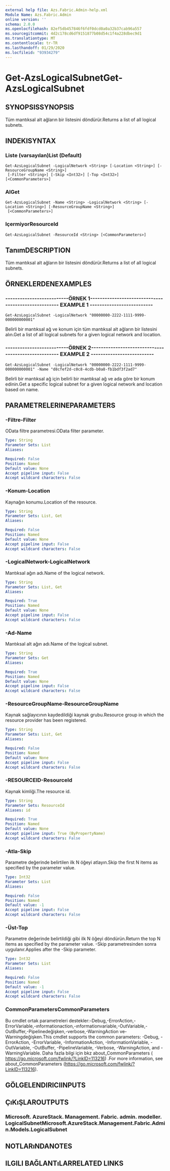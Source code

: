 ```yaml
---
external help file: Azs.Fabric.Admin-help.xml
Module Name: Azs.Fabric.Admin
online version: ''
schema: 2.0.0
ms.openlocfilehash: 82ef5db457846f6fdf0dcd0a0a32b37cab96a557
ms.sourcegitcommit: 4d2c178cd6df9151877b08d54c1f4a228dbec9d1
ms.translationtype: MT
ms.contentlocale: tr-TR
ms.lasthandoff: 01/29/2020
ms.locfileid: "93934279"
---
```

# <span data-ttu-id="1f377-101">Get-AzsLogicalSubnet</span><span class="sxs-lookup"><span data-stu-id="1f377-101">Get-AzsLogicalSubnet</span></span>

## <span data-ttu-id="1f377-102">SYNOPSIS</span><span class="sxs-lookup"><span data-stu-id="1f377-102">SYNOPSIS</span></span>
<span data-ttu-id="1f377-103">Tüm mantıksal alt ağların bir listesini döndürür.</span><span class="sxs-lookup"><span data-stu-id="1f377-103">Returns a list of all logical subnets.</span></span>

## <span data-ttu-id="1f377-104">INDEKI</span><span class="sxs-lookup"><span data-stu-id="1f377-104">SYNTAX</span></span>

### <span data-ttu-id="1f377-105">Liste (varsayılan)</span><span class="sxs-lookup"><span data-stu-id="1f377-105">List (Default)</span></span>
```
Get-AzsLogicalSubnet -LogicalNetwork <String> [-Location <String>] [-ResourceGroupName <String>]
 [-Filter <String>] [-Skip <Int32>] [-Top <Int32>] [<CommonParameters>]
```

### <span data-ttu-id="1f377-106">Al</span><span class="sxs-lookup"><span data-stu-id="1f377-106">Get</span></span>
```
Get-AzsLogicalSubnet -Name <String> -LogicalNetwork <String> [-Location <String>] [-ResourceGroupName <String>]
 [<CommonParameters>]
```

### <span data-ttu-id="1f377-107">Içermiyor</span><span class="sxs-lookup"><span data-stu-id="1f377-107">ResourceId</span></span>
```
Get-AzsLogicalSubnet -ResourceId <String> [<CommonParameters>]
```

## <span data-ttu-id="1f377-108">Tanım</span><span class="sxs-lookup"><span data-stu-id="1f377-108">DESCRIPTION</span></span>
<span data-ttu-id="1f377-109">Tüm mantıksal alt ağların bir listesini döndürür.</span><span class="sxs-lookup"><span data-stu-id="1f377-109">Returns a list of all logical subnets.</span></span>

## <span data-ttu-id="1f377-110">ÖRNEKLERDEN</span><span class="sxs-lookup"><span data-stu-id="1f377-110">EXAMPLES</span></span>

### <span data-ttu-id="1f377-111">--------------------------ÖRNEK 1--------------------------</span><span class="sxs-lookup"><span data-stu-id="1f377-111">-------------------------- EXAMPLE 1 --------------------------</span></span>
```
Get-AzsLogicalSubnet -LogicalNetwork "00000000-2222-1111-9999-000000000001"
```

<span data-ttu-id="1f377-112">Belirli bir mantıksal ağ ve konum için tüm mantıksal alt ağların bir listesini alın.</span><span class="sxs-lookup"><span data-stu-id="1f377-112">Get a list of all logical subnets for a given logical network and location.</span></span>

### <span data-ttu-id="1f377-113">--------------------------ÖRNEK 2--------------------------</span><span class="sxs-lookup"><span data-stu-id="1f377-113">-------------------------- EXAMPLE 2 --------------------------</span></span>
```
Get-AzsLogicalSubnet -LogicalNetwork "00000000-2222-1111-9999-000000000001" -Name "d8cfef2d-c0c8-4cdb-b0a8-fb1bdf3f2ad7"
```

<span data-ttu-id="1f377-114">Belirli bir mantıksal ağ için belirli bir mantıksal ağ ve ada göre bir konum edinin.</span><span class="sxs-lookup"><span data-stu-id="1f377-114">Get a specific logical subnet for a given logical network and location based on name.</span></span>

## <span data-ttu-id="1f377-115">PARAMETRELERINE</span><span class="sxs-lookup"><span data-stu-id="1f377-115">PARAMETERS</span></span>

### <span data-ttu-id="1f377-116">-Filtre</span><span class="sxs-lookup"><span data-stu-id="1f377-116">-Filter</span></span>
<span data-ttu-id="1f377-117">OData filtre parametresi.</span><span class="sxs-lookup"><span data-stu-id="1f377-117">OData filter parameter.</span></span>

```yaml
Type: String
Parameter Sets: List
Aliases: 

Required: False
Position: Named
Default value: None
Accept pipeline input: False
Accept wildcard characters: False
```

### <span data-ttu-id="1f377-118">-Konum</span><span class="sxs-lookup"><span data-stu-id="1f377-118">-Location</span></span>
<span data-ttu-id="1f377-119">Kaynağın konumu.</span><span class="sxs-lookup"><span data-stu-id="1f377-119">Location of the resource.</span></span>

```yaml
Type: String
Parameter Sets: List, Get
Aliases: 

Required: False
Position: Named
Default value: None
Accept pipeline input: False
Accept wildcard characters: False
```

### <span data-ttu-id="1f377-120">-LogicalNetwork</span><span class="sxs-lookup"><span data-stu-id="1f377-120">-LogicalNetwork</span></span>
<span data-ttu-id="1f377-121">Mantıksal ağın adı.</span><span class="sxs-lookup"><span data-stu-id="1f377-121">Name of the logical network.</span></span>

```yaml
Type: String
Parameter Sets: List, Get
Aliases: 

Required: True
Position: Named
Default value: None
Accept pipeline input: False
Accept wildcard characters: False
```

### <span data-ttu-id="1f377-122">-Ad</span><span class="sxs-lookup"><span data-stu-id="1f377-122">-Name</span></span>
<span data-ttu-id="1f377-123">Mantıksal alt ağın adı.</span><span class="sxs-lookup"><span data-stu-id="1f377-123">Name of the logical subnet.</span></span>

```yaml
Type: String
Parameter Sets: Get
Aliases: 

Required: True
Position: Named
Default value: None
Accept pipeline input: False
Accept wildcard characters: False
```

### <span data-ttu-id="1f377-124">-ResourceGroupName</span><span class="sxs-lookup"><span data-stu-id="1f377-124">-ResourceGroupName</span></span>
<span data-ttu-id="1f377-125">Kaynak sağlayıcının kaydedildiği kaynak grubu.</span><span class="sxs-lookup"><span data-stu-id="1f377-125">Resource group in which the resource provider has been registered.</span></span>

```yaml
Type: String
Parameter Sets: List, Get
Aliases: 

Required: False
Position: Named
Default value: None
Accept pipeline input: False
Accept wildcard characters: False
```

### <span data-ttu-id="1f377-126">-RESOURCEID</span><span class="sxs-lookup"><span data-stu-id="1f377-126">-ResourceId</span></span>
<span data-ttu-id="1f377-127">Kaynak kimliği.</span><span class="sxs-lookup"><span data-stu-id="1f377-127">The resource id.</span></span>

```yaml
Type: String
Parameter Sets: ResourceId
Aliases: id

Required: True
Position: Named
Default value: None
Accept pipeline input: True (ByPropertyName)
Accept wildcard characters: False
```

### <span data-ttu-id="1f377-128">-Atla</span><span class="sxs-lookup"><span data-stu-id="1f377-128">-Skip</span></span>
<span data-ttu-id="1f377-129">Parametre değerinde belirtilen ilk N öğeyi atlayın.</span><span class="sxs-lookup"><span data-stu-id="1f377-129">Skip the first N items as specified by the parameter value.</span></span>

```yaml
Type: Int32
Parameter Sets: List
Aliases: 

Required: False
Position: Named
Default value: -1
Accept pipeline input: False
Accept wildcard characters: False
```

### <span data-ttu-id="1f377-130">-Üst</span><span class="sxs-lookup"><span data-stu-id="1f377-130">-Top</span></span>
<span data-ttu-id="1f377-131">Parametre değerinde belirtildiği gibi ilk N öğeyi döndürün.</span><span class="sxs-lookup"><span data-stu-id="1f377-131">Return the top N items as specified by the parameter value.</span></span>
<span data-ttu-id="1f377-132">-Skip parametresinden sonra uygulanır.</span><span class="sxs-lookup"><span data-stu-id="1f377-132">Applies after the -Skip parameter.</span></span>

```yaml
Type: Int32
Parameter Sets: List
Aliases: 

Required: False
Position: Named
Default value: -1
Accept pipeline input: False
Accept wildcard characters: False
```

### <span data-ttu-id="1f377-133">CommonParameters</span><span class="sxs-lookup"><span data-stu-id="1f377-133">CommonParameters</span></span>
<span data-ttu-id="1f377-134">Bu cmdlet ortak parametreleri destekler:-Debug,-ErrorAction,-ErrorVariable,-ınformationaction,-ınformationvariable,-OutVariable,-OutBuffer,-Pipelinedeğişken,-verbose,-WarningAction ve-Warningdeğişken.</span><span class="sxs-lookup"><span data-stu-id="1f377-134">This cmdlet supports the common parameters: -Debug, -ErrorAction, -ErrorVariable, -InformationAction, -InformationVariable, -OutVariable, -OutBuffer, -PipelineVariable, -Verbose, -WarningAction, and -WarningVariable.</span></span> <span data-ttu-id="1f377-135">Daha fazla bilgi için bkz about_CommonParameters ( https://go.microsoft.com/fwlink/?LinkID=113216) .</span><span class="sxs-lookup"><span data-stu-id="1f377-135">For more information, see about_CommonParameters (https://go.microsoft.com/fwlink/?LinkID=113216).</span></span>

## <span data-ttu-id="1f377-136">GÖLGELENDIRICI</span><span class="sxs-lookup"><span data-stu-id="1f377-136">INPUTS</span></span>

## <span data-ttu-id="1f377-137">ÇıKıŞLAR</span><span class="sxs-lookup"><span data-stu-id="1f377-137">OUTPUTS</span></span>

### <span data-ttu-id="1f377-138">Microsoft. AzureStack. Management. Fabric. admin. modeller. LogicalSubnet</span><span class="sxs-lookup"><span data-stu-id="1f377-138">Microsoft.AzureStack.Management.Fabric.Admin.Models.LogicalSubnet</span></span>

## <span data-ttu-id="1f377-139">NOTLARıNDA</span><span class="sxs-lookup"><span data-stu-id="1f377-139">NOTES</span></span>

## <span data-ttu-id="1f377-140">ILGILI BAĞLANTıLAR</span><span class="sxs-lookup"><span data-stu-id="1f377-140">RELATED LINKS</span></span>

